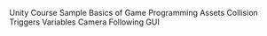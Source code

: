 Unity Course Sample
Basics of Game Programming
Assets
Collision
Triggers
Variables
Camera Following
GUI
